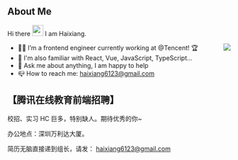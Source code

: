 ## About Me

Hi there <img src="https://media.giphy.com/media/hvRJCLFzcasrR4ia7z/giphy.gif" width="25px"> I am Haixiang.

<img align="right" src="https://github-readme-stats.vercel.app/api?username=haixiang6123&show_icons=true&hide_border=true&theme=vue-dark" />

- 🧑‍💻  I’m a frontend engineer currently working at @Tencent! 🏆
- 👑  I'm also familiar with React, Vue, JavaScript, TypeScript...
- 🧐  Ask me about anything, I am happy to help
- 📪  How to reach me: haixiang6123@gmail.com


## 【腾讯在线教育前端招聘】

校招、实习 HC 巨多，特别缺人。期待优秀的你~

办公地点：深圳万利达大厦。

简历无脑直接递到组长，请发： haixiang6123@gmail.com

